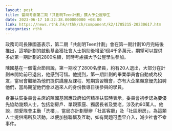 ```yaml
---
layout: post
title: 當局考慮第二期「共創明Teen計劃」擴大予公屋學生
date: 2023-06-17 10:22:38.000000000 +08:00
link: https://news.rthk.hk/rthk/ch/component/k2/1705215-20230617.htm
categories: rthk
---
```


政務司司長陳國基表示，第二期「共創明Teen計劃」會在第一期計劃10月完結後推出，這項計劃的啟動基金獲社會人士捐助後增至1億4千多萬元，期望可以提供多於第一期計劃的2800名額，同時考慮擴大予公屋學生參加。

陳國基在一個電台節目說，第一期收了2800名學員，約有20人退出，大部分在計劃未開始前已退出，他感到可惜。他提到，第一期計劃的畢業學員會自動成為校友，當局會繼續為他們提供講座及課程、短期實習機會，亦有大企業願意優先招聘他們，當局期望他們會以過來人的身份教導日後參與的學員。

身兼扶貧委員會主席的陳國基回應政府如何精準扶貧時表示，委員會初步認為要優先協助幾類人士，包括劏房戶、單親家庭、獨居長者及雙老，涉及約90萬人。他說，關愛隊會主動「洗樓」，當局亦計劃舉辦「社區客廳」及「社區廚房」，為這類人士提供場所及活動，以便加強聯繫及互助，如有問題可盡早介入，減少社會不幸事件。

